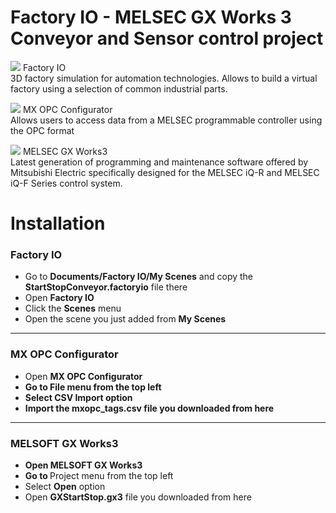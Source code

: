 # Factory IO - MELSEC GX Works 3 Conveyor and Sensor control project

<img src="https://drive.google.com/uc?export=view&id=1vnKKPSc7y49XuTwCEOd8DT1Yd6Qp5KGc"> Factory IO<br>
3D factory simulation for automation technologies. Allows to build a virtual factory using a selection of common industrial parts.

<img src="https://drive.google.com/uc?export=view&id=1Ce426YO1MTslauwWPRQki9CSI-TeghjN"> MX OPC Configurator<br>
Allows users to access data from a MELSEC programmable controller using the OPC format

<img src="https://drive.google.com/uc?export=view&id=1F-Qp7uRD5quDFHZX9vl4SSi0P05CHn4w"> MELSEC GX Works3 <br> 
Latest generation of programming and maintenance software offered by Mitsubishi Electric specifically designed for the MELSEC iQ-R and MELSEC iQ-F Series control system.

# Installation

<h3>Factory IO</h3>
<ul>
  <li>Go to <strong>Documents/Factory IO/My Scenes</strong> and copy the <strong>StartStopConveyor.factoryio</strong> file there</li>
  <li>Open <strong>Factory IO</strong></li>
  <li>Click the <strong>Scenes</strong> menu</li>
  <li>Open the scene you just added from <strong>My Scenes</strong></li>
</ul>
<hr>
<h3>MX OPC Configurator</h3>
<ul>
  <li>Open <strong>MX OPC Configurator</stong></li>
  <li>Go to <strong>File</strong> menu from the top left</li>
  <li>Select <strong>CSV Import</strong> option</li>
  <li>Import the <strong>mxopc_tags.csv</strong> file you downloaded from here</li>
</ul>
<hr>
<h3>MELSOFT GX Works3</h3>
<ul>
  <li>Open <strong>MELSOFT GX Works3</strong></li>
  <li>Go to </strong>Project</strong> menu from the top left</li>
  <li>Select <strong>Open</strong> option</li>
  <li>Open <strong>GXStartStop.gx3</strong> file you downloaded from here</li>
</ul>
